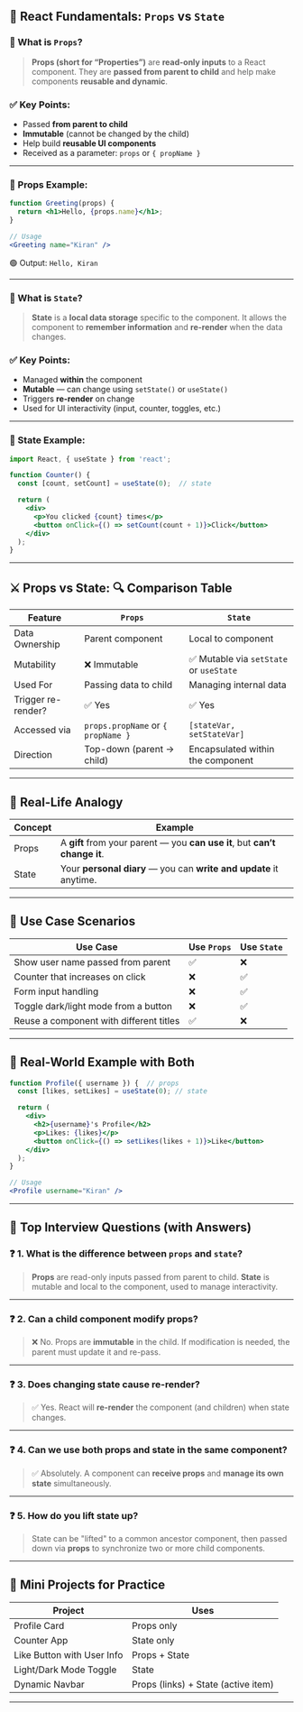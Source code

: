 ## 🧱 React Fundamentals: `Props` vs `State`

### 🔹 What is **`Props`**?

> **Props (short for “Properties”)** are **read-only inputs** to a React component.
> They are **passed from parent to child** and help make components **reusable and dynamic**.

### ✅ Key Points:

* Passed **from parent to child**
* **Immutable** (cannot be changed by the child)
* Help build **reusable UI components**
* Received as a parameter: `props` or `{ propName }`

---

### 🔧 Props Example:

```jsx
function Greeting(props) {
  return <h1>Hello, {props.name}</h1>;
}

// Usage
<Greeting name="Kiran" />
```

🟢 Output: `Hello, Kiran`

---

### 🔹 What is **`State`**?

> **State** is a **local data storage** specific to the component.
> It allows the component to **remember information** and **re-render** when the data changes.

### ✅ Key Points:

* Managed **within** the component
* **Mutable** — can change using `setState()` or `useState()`
* Triggers **re-render** on change
* Used for UI interactivity (input, counter, toggles, etc.)

---

### 🔧 State Example:

```jsx
import React, { useState } from 'react';

function Counter() {
  const [count, setCount] = useState(0);  // state

  return (
    <div>
      <p>You clicked {count} times</p>
      <button onClick={() => setCount(count + 1)}>Click</button>
    </div>
  );
}
```

---

## ⚔️ Props vs State: 🔍 Comparison Table

| Feature            | `Props`                            | `State`                                |
| ------------------ | ---------------------------------- | -------------------------------------- |
| Data Ownership     | Parent component                   | Local to component                     |
| Mutability         | ❌ Immutable                        | ✅ Mutable via `setState` or `useState` |
| Used For           | Passing data to child              | Managing internal data                 |
| Trigger re-render? | ✅ Yes                              | ✅ Yes                                  |
| Accessed via       | `props.propName` or `{ propName }` | `[stateVar, setStateVar]`              |
| Direction          | Top-down (parent → child)          | Encapsulated within the component      |

---

## 🧠 Real-Life Analogy

| Concept | Example                                                                    |
| ------- | -------------------------------------------------------------------------- |
| Props   | A **gift** from your parent — you **can use it**, but **can’t change it**. |
| State   | Your **personal diary** — you can **write and update** it anytime.         |

---

## 🎯 Use Case Scenarios

| Use Case                                | Use `Props` | Use `State` |
| --------------------------------------- | ----------- | ----------- |
| Show user name passed from parent       | ✅           | ❌           |
| Counter that increases on click         | ❌           | ✅           |
| Form input handling                     | ❌           | ✅           |
| Toggle dark/light mode from a button    | ❌           | ✅           |
| Reuse a component with different titles | ✅           | ❌           |

---

## 🧪 Real-World Example with Both

```jsx
function Profile({ username }) {  // props
  const [likes, setLikes] = useState(0); // state

  return (
    <div>
      <h2>{username}'s Profile</h2>
      <p>Likes: {likes}</p>
      <button onClick={() => setLikes(likes + 1)}>Like</button>
    </div>
  );
}

// Usage
<Profile username="Kiran" />
```

---

## 💬 Top Interview Questions (with Answers)

### ❓ 1. What is the difference between `props` and `state`?

> **Props** are read-only inputs passed from parent to child.
> **State** is mutable and local to the component, used to manage interactivity.

---

### ❓ 2. Can a child component modify props?

> ❌ No. Props are **immutable** in the child.
> If modification is needed, the parent must update it and re-pass.

---

### ❓ 3. Does changing state cause re-render?

> ✅ Yes. React will **re-render** the component (and children) when state changes.

---

### ❓ 4. Can we use both props and state in the same component?

> ✅ Absolutely. A component can **receive props** and **manage its own state** simultaneously.

---

### ❓ 5. How do you lift state up?

> State can be "lifted" to a common ancestor component, then passed down via **props** to synchronize two or more child components.

---

## 🚀 Mini Projects for Practice

| Project                    | Uses                                |
| -------------------------- | ----------------------------------- |
| Profile Card               | Props only                          |
| Counter App                | State only                          |
| Like Button with User Info | Props + State                       |
| Light/Dark Mode Toggle     | State                               |
| Dynamic Navbar             | Props (links) + State (active item) |

---
